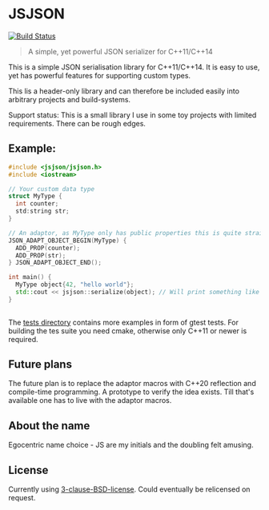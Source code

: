# JSJSON

[![Build Status](https://travis-ci.org/johannes/jsjson.svg?branch=master)](https://travis-ci.org/johannes/jsjson)

> A simple, yet powerful JSON serializer for C++11/C++14

This is a simple JSON serialisation library for C++11/C++14. It is easy to
use, yet has powerful features for supporting custom types.

This lis a header-only library and can therefore be included easily into
arbitrary projects and build-systems.

Support status: This is a small library I use in some toy projects with
limited requirements. There can be rough edges.

## Example:

```c++
#include <jsjson/jsjson.h>
#include <iostream>

// Your custom data type
struct MyType {
  int counter;
  std:string str;
}

// An adaptor, as MyType only has public properties this is quite straight forward:
JSON_ADAPT_OBJECT_BEGIN(MyType) {
  ADD_PROP(counter);
  ADD_PROP(str);
} JSON_ADAPT_OBJECT_END();

int main() {
  MyType object{42, "hello world"};
  std::cout << jsjson::serialize(object); // Will print something like { "counter": 42, "str": "hello world" }
}
  
```

The [tests directory](tests/) contains more examples in form of gtest tests.
For building the tes suite you need cmake, otherwise only C++11 or newer is
required.

## Future plans

The future plan is to replace the adaptor macros with C++20 reflection and 
compile-time programming. A prototype to verify the idea exists. Till that's
available one has to live with the adaptor macros.

## About the name

Egocentric name choice - JS are my initials and the doubling felt amusing.

## License

Currently using [3-clause-BSD-license](LICENSE). Could eventually be relicensed 
on request.
